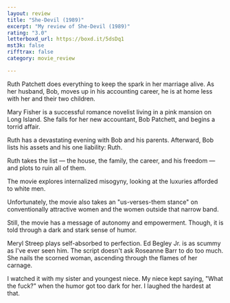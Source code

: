 ```yaml
---
layout: review
title: "She-Devil (1989)"
excerpt: "My review of She-Devil (1989)"
rating: "3.0"
letterboxd_url: https://boxd.it/5dsDq1
mst3k: false
rifftrax: false
category: movie_review

---
```


Ruth Patchett does everything to keep the spark in her marriage alive. As her husband, Bob, moves up in his accounting career, he is at home less with her and their two children.

Mary Fisher is a successful romance novelist living in a pink mansion on Long Island. She falls for her new accountant, Bob Patchett, and begins a torrid affair.

Ruth has a devastating evening with Bob and his parents. Afterward, Bob lists his assets and his one liability: Ruth.

Ruth takes the list — the house, the family, the career, and his freedom — and plots to ruin all of them.

The movie explores internalized misogyny, looking at the luxuries afforded to white men. 

Unfortunately, the movie also takes an "us-verses-them stance" on conventionally attractive women and the women outside that narrow band.

Still, the movie has a message of autonomy and empowerment. Though, it is told through a dark and stark sense of humor.

Meryl Streep plays self-absorbed to perfection. Ed Begley Jr. is as scummy as I've ever seen him. The script doesn't ask Roseanne Barr to do too much. She nails the scorned woman, ascending through the flames of her carnage.

I watched it with my sister and youngest niece. My niece kept saying, "What the fuck?" when the humor got too dark for her. I laughed the hardest at that.